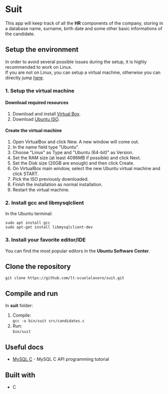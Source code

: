 # Suit
This app will keep track of all the __HR__ components of the company, storing in a database name, surname, birth date and some other basic informations of the candidate.

## Setup the environment
In order to avoid several possible issues during the setup, it is highly recommended to work on Linux.\
If you are not on Linux, you can setup a virtual machine, otherwise you can directly jump [here](https://github.com/lt-scuolalavoro/suit#2-install-gcc-and-libmysqlclient).
### 1. Setup the virtual machine 
#### Download required resources
1. Download and install [Virtual Box](https://www.virtualbox.org/wiki/Downloads).
2. Download [Ubuntu ISO](https://www.ubuntu.com/download/desktop).
#### Create the virtual machine
1. Open VirtualBox and click New. A new window will come out.
3. In the name field type "Ubuntu".
4. Choose "Linux" as Type and "Ubuntu (64-bit)" as Version.
3. Set the RAM size (at least 4096MB if possible) and click Next.
4. Set the Disk size (20GB are enough) and then click Create.
5. On VirtualBox main window, select the new Ubuntu virtual machine and click START.
6. Pick the ISO previously downloaded.
6. Finish the installation as normal installation.
7. Restart the virtual machine.

### 2. Install gcc and libmysqlclient
In the Ubuntu terminal:
```
sudo apt install gcc
sudo apt-get install libmysqlclient-dev
```

### 3. Install your favorite editor/IDE
You can find the most popular editors in the **Ubuntu Software Center**.

## Clone the repository
```
git clone https://github.com/lt-scuolalavoro/suit.git
```
## Compile and run
In __suit__ folder:
1. Compile:\
```gcc -o bin/suit src/candidates.c```    
2. Run:\
```bin/suit```
## Useful docs 
* [MySQL C](https://docs.google.com/document/d/1XyP09J5EF2wkSpmlwJ9Ew7IGDa0sb1mDyL_xx6XuTk8/edit) - MySQL C API programming tutorial
 
## Built with
* C

